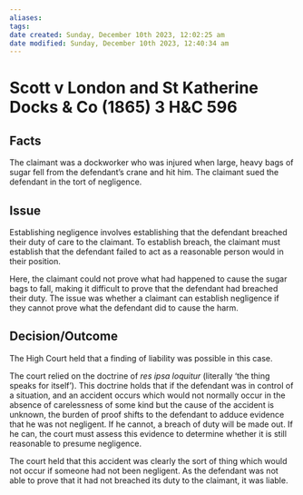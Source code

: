 ```yaml
---
aliases: 
tags: 
date created: Sunday, December 10th 2023, 12:02:25 am
date modified: Sunday, December 10th 2023, 12:40:34 am
---
```


# Scott v London and St Katherine Docks & Co (1865) 3 H&C 596

## Facts

The claimant was a dockworker who was injured when large, heavy bags of sugar fell from the defendant’s crane and hit him. The claimant sued the defendant in the tort of negligence.

## Issue

Establishing negligence involves establishing that the defendant breached their duty of care to the claimant. To establish breach, the claimant must establish that the defendant failed to act as a reasonable person would in their position.

Here, the claimant could not prove what had happened to cause the sugar bags to fall, making it difficult to prove that the defendant had breached their duty. The issue was whether a claimant can establish negligence if they cannot prove what the defendant did to cause the harm.

## Decision/Outcome

The High Court held that a finding of liability was possible in this case.

The court relied on the doctrine of _res ipsa loquitur_ (literally ‘the thing speaks for itself’). This doctrine holds that if the defendant was in control of a situation, and an accident occurs which would not normally occur in the absence of carelessness of some kind but the cause of the accident is unknown, the burden of proof shifts to the defendant to adduce evidence that he was not negligent. If he cannot, a breach of duty will be made out. If he can, the court must assess this evidence to determine whether it is still reasonable to presume negligence.

The court held that this accident was clearly the sort of thing which would not occur if someone had not been negligent. As the defendant was not able to prove that it had not breached its duty to the claimant, it was liable.
